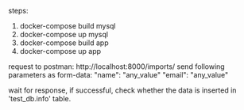 steps:

1. docker-compose build mysql
2. docker-compose up mysql
3. docker-compose build app
4. docker-compose up app

request to postman: http://localhost:8000/imports/
send following parameters as form-data:
"name": "any_value"
"email": "any_value"

wait for response,
if successful, check whether the data is inserted in 'test_db.info' table.